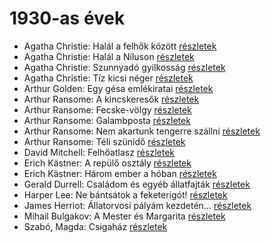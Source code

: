 # 1930-as évek

- Agatha Christie: Halál a felhők között [részletek](../_details/Agatha%20Christie.md#id_69)
- Agatha Christie: Halál a Níluson [részletek](../_details/Agatha%20Christie.md#id_75)
- Agatha Christie: Szunnyadó gyilkosság [részletek](../_details/Agatha%20Christie.md#id_77)
- Agatha Christie: Tíz kicsi néger [részletek](../_details/Agatha%20Christie.md#id_79)
- Arthur Golden: Egy gésa emlékiratai [részletek](../_details/Arthur%20Golden.md#id_280)
- Arthur Ransome: A kincskeresők [részletek](../_details/Arthur%20Ransome.md#id_423)
- Arthur Ransome: Fecske-völgy [részletek](../_details/Arthur%20Ransome.md#id_422)
- Arthur Ransome: Galambposta [részletek](../_details/Arthur%20Ransome.md#id_431)
- Arthur Ransome: Nem akartunk tengerre szállni [részletek](../_details/Arthur%20Ransome.md#id_430)
- Arthur Ransome: Téli szünidő [részletek](../_details/Arthur%20Ransome.md#id_429)
- David Mitchell: Felhőatlasz [részletek](../_details/David%20Mitchell.md#id_454)
- Erich Kästner: A repülő osztály [részletek](../_details/Erich%20K%C3%A4stner.md#id_964)
- Erich Kästner: Három ember a hóban [részletek](../_details/Erich%20K%C3%A4stner.md#id_667)
- Gerald Durrell: Családom és egyéb állatfajták [részletek](../_details/Gerald%20Durrell.md#id_50)
- Harper Lee: Ne bántsátok a feketerigót! [részletek](../_details/Harper%20Lee.md#id_987)
- James Herriot: Állatorvosi pályám kezdetén… [részletek](../_details/James%20Herriot.md#id_927)
- Mihail Bulgakov: A Mester és Margarita [részletek](../_details/Mihail%20Bulgakov.md#id_275)
- Szabó, Magda: Csigaház [részletek](../_details/Szab%C3%B3%2C%20Magda.md#id_1345)